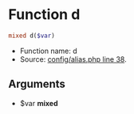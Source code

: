 Function d
===========================





```php
mixed d($var)
```

* Function name: d
* Source: [config/alias.php line 38](https://github.com/PrestaShop/PrestaShop/blob/1.5.0.5/config/alias.php#L38).

Arguments
---------

* $var **mixed**

